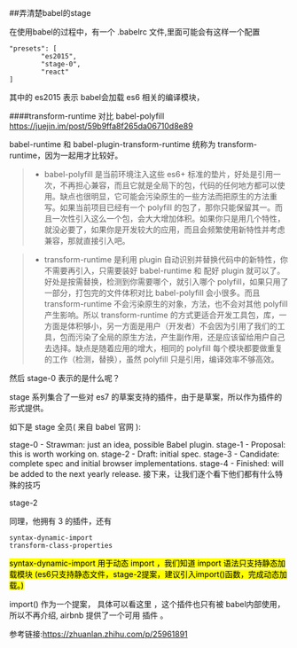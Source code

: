 ##弄清楚babel的stage

在使用babel的过程中，有一个 .babelrc 文件,里面可能会有这样一个配置

```
"presets": [
        "es2015",
        "stage-0",
        "react"
]
```
其中的 es2015 表示 babel会加载 es6 相关的编译模块，

####transform-runtime 对比 babel-polyfill
<https://juejin.im/post/59b9ffa8f265da06710d8e89>

babel-runtime 和 babel-plugin-transform-runtime 统称为 transform-runtime，因为一起用才比较好。

>  - babel-polyfill 是当前环境注入这些 es6+ 标准的垫片，好处是引用一次，不再担心兼容，而且它就是全局下的包，代码的任何地方都可以使用。缺点也很明显，它可能会污染原生的一些方法而把原生的方法重写。如果当前项目已经有一个 polyfill 的包了，那你只能保留其一。而且一次性引入这么一个包，会大大增加体积。如果你只是用几个特性，就没必要了，如果你是开发较大的应用，而且会频繁使用新特性并考虑兼容，那就直接引入吧。

> - transform-runtime 是利用 plugin 自动识别并替换代码中的新特性，你不需要再引入，只需要装好 babel-runtime 和 配好 plugin 就可以了。好处是按需替换，检测到你需要哪个，就引入哪个 polyfill，如果只用了一部分，打包完的文件体积对比 babel-polyfill 会小很多。而且 transform-runtime 不会污染原生的对象，方法，也不会对其他 polyfill 产生影响。所以 transform-runtime 的方式更适合开发工具包，库，一方面是体积够小，另一方面是用户（开发者）不会因为引用了我们的工具，包而污染了全局的原生方法，产生副作用，还是应该留给用户自己去选择。缺点是随着应用的增大，相同的 polyfill 每个模块都要做重复的工作（检测，替换），虽然 polyfill 只是引用，编译效率不够高效。

然后 stage-0 表示的是什么呢？

stage 系列集合了一些对 es7 的草案支持的插件，由于是草案，所以作为插件的形式提供。

如下是 stage 全员( 来自 babel 官网 ):

stage-0 - Strawman: just an idea, possible Babel plugin.
stage-1 - Proposal: this is worth working on.
stage-2 - Draft: initial spec.
stage-3 - Candidate: complete spec and initial browser implementations.
stage-4 - Finished: will be added to the next yearly release.
接下来，让我们逐个看下他们都有什么特殊的技巧


stage-2

同理，他拥有 3 的插件，还有

```
syntax-dynamic-import
transform-class-properties
```
<mark>syntax-dynamic-import 用于动态 import ，我们知道 import 语法只支持静态加载模块 (es6只支持静态文件，stage-2提案，建议引入import()函数，完成动态加载。)

import() 作为一个提案， 具体可以看这里 ，这个插件也只有被 babel内部使用，所以不再介绍, airbnb 提供了一个可用 插件 。

参考链接:<https://zhuanlan.zhihu.com/p/25961891>